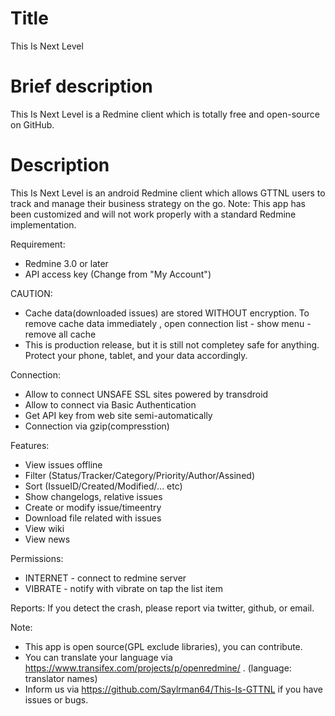 Title
===========
This Is Next Level

Brief description
===========
This Is Next Level is a Redmine client which is totally free and open-source on GitHub.

Description
==========
This Is Next Level is an android Redmine client which allows GTTNL users to track and manage their business strategy on the go. Note: This app has been customized and will not work properly with a standard Redmine implementation.



Requirement:
* Redmine 3.0 or later
* API access key (Change from "My Account")

CAUTION:
* Cache data(downloaded issues) are stored WITHOUT encryption. To remove cache data immediately , open connection list - show menu - remove all cache 
* This is production release, but it is still not completey safe for anything. Protect your phone, tablet, and your data accordingly.

Connection:
* Allow to connect UNSAFE SSL sites powered by transdroid
* Allow to connect via Basic Authentication
* Get API key from web site semi-automatically
* Connection via gzip(compresstion)

Features:
* View issues offline
* Filter (Status/Tracker/Category/Priority/Author/Assined)
* Sort (IssueID/Created/Modified/... etc)
* Show changelogs, relative issues
* Create or modify issue/timeentry
* Download file related with issues
* View wiki
* View news

Permissions:
* INTERNET - connect to redmine server
* VIBRATE - notify with vibrate on tap the list item

Reports:
If you detect the crash, please report via twitter, github, or email.

Note:
* This app is open source(GPL exclude libraries), you can contribute.
* You can translate your language via https://www.transifex.com/projects/p/openredmine/ . (language: translator names)
* Inform us via https://github.com/Saylrman64/This-Is-GTTNL if you have issues or bugs.
